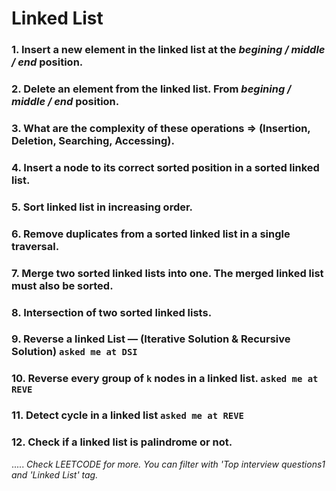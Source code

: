# Linked List
### 1. Insert a new element in the linked list at the *begining / middle / end* position.
### 2. Delete an element from the linked list. From *begining / middle / end* position.
### 3. What are the complexity of these operations => (Insertion, Deletion, Searching, Accessing).
### 4. Insert a node to its correct sorted position in a sorted linked list.
### 5. Sort linked list in increasing order.
### 6. Remove duplicates from a sorted linked list in a single traversal.
### 7. Merge two sorted linked lists into one. The merged linked list must also be sorted.
### 8. Intersection of two sorted linked lists.
### 9. Reverse a linked List — (Iterative Solution & Recursive Solution)    ```asked me at DSI ```
### 10. Reverse every group of `k` nodes in a linked list.  ```asked me at REVE```
### 11. Detect cycle in a linked list   ```asked me at REVE```
### 12. Check if a linked list is palindrome or not.
..... _Check LEETCODE for more. You can filter with 'Top interview questions1 and 'Linked List' tag._
